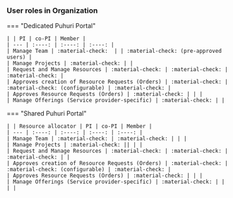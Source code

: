 
### User roles in Organization

=== "Dedicated Puhuri Portal"

    | | PI | co-PI | Member |
    | --- | :----: | :----: | :----: |
    | Manage Team | :material-check:  | | :material-check: (pre-approved users) |
    | Manage Projects | :material-check: | |
    | Request and Manage Resources | :material-check: | :material-check: | :material-check: |
    | Approves creation of Resource Requests (Orders) | :material-check: | :material-check: (configurable) | :material-check: |
    | Approves Resource Requests (Orders) | :material-check: | | |
    | Manage Offerings (Service provider-specific) | :material-check: | |

=== "Shared Puhuri Portal"

    | | Resource allocator | PI | co-PI | Member |
    | --- | :----: | :----: | :----: | :----: |
    | Manage Team | :material-check: | :material-check: | | |
    | Manage Projects | :material-check: || | |
    | Request and Manage Resources | :material-check: | :material-check: | :material-check: | |
    | Approves creation of Resource Requests (Orders) | :material-check: | :material-check: (configurable) | :material-check: |
    | Approves Resource Requests (Orders) | :material-check: | | |
    | Manage Offerings (Service provider-specific) | :material-check: | | | |
